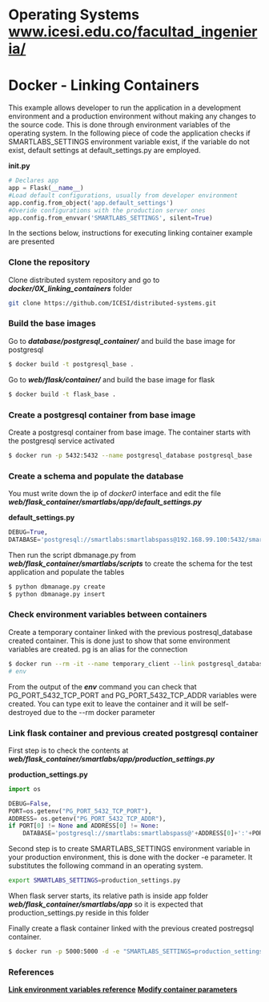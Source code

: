 # Operating Systems www.icesi.edu.co/facultad_ingenieria/

# Docker - Linking Containers


This example allows developer to run the application in a development environment and a production
environment without making any changes to the source code. This is done through environment variables of the
operating system. In the following piece of code the application checks if SMARTLABS_SETTINGS environment 
variable exist, if the variable do not exist, default settings at default_settings.py are employed.

**__init__.py**
```python
# Declares app
app = Flask(__name__)
#Load default configurations, usually from developer environment
app.config.from_object('app.default_settings')
#Overide configurations with the production server ones
app.config.from_envvar('SMARTLABS_SETTINGS', silent=True)
```

In the sections below, instructions for executing linking container example are presented

### Clone the repository

Clone distributed system repository and go to ***docker/0X_linking_containers*** folder

```sh
git clone https://github.com/ICESI/distributed-systems.git
```

### Build the base images

Go to ***database/postgresql_container/*** and build the base image for postgresql

```sh
$ docker build -t postgresql_base .
```

Go to ***web/flask/container/*** and build the base image for flask
```sh
$ docker build -t flask_base .
```

### Create a postgresql container from base image

Create a postgresql container from base image. The container starts with the postgresql service activated
```sh
$ docker run -p 5432:5432 --name postgresql_database postgresql_base 
```

### Create a schema and populate the database

You must write down the ip of *docker0* interface and edit the file
***web/flask_container/smartlabs/app/default_settings.py*** 

**default_settings.py**
```python
DEBUG=True,
DATABASE='postgresql://smartlabs:smartlabspass@192.168.99.100:5432/smartlabs'
```

Then run the script dbmanage.py from ***web/flask_container/smartlabs/scripts***
to create the schema for the test application and populate the tables

```sh
$ python dbmanage.py create
$ python dbmanage.py insert
```

### Check environment variables between containers

Create a temporary container linked with the previous postresql_database created container. This
is done just to show that some environment variables are created. pg is an alias for the connection

```sh
$ docker run --rm -it --name temporary_client --link postgresql_database:pg ubuntu bash
# env
```

From the output of the ***env*** command you can check that PG_PORT_5432_TCP_PORT and 
PG_PORT_5432_TCP_ADDR variables were created. You can type exit to leave the container and it will
be self-destroyed due to the --rm docker parameter


### Link flask container and previous created postgresql container

First step is to check the contents at ***web/flask_container/smartlabs/app/production_settings.py***

**production_settings.py**
```python
import os

DEBUG=False,
PORT=os.getenv("PG_PORT_5432_TCP_PORT"),
ADDRESS= os.getenv("PG_PORT_5432_TCP_ADDR"),
if PORT[0] != None and ADDRESS[0] != None:
	DATABASE='postgresql://smartlabs:smartlabspass@'+ADDRESS[0]+':'+PORT[0]+'/smartlabs'
```

Second step is to create SMARTLABS_SETTINGS environment variable in your production environment, this is done with the docker -e parameter. It substitutes the following command in an operating system.

```sh
export SMARTLABS_SETTINGS=production_settings.py
```

When flask server starts, its relative path is inside app folder ***web/flask_container/smartlabs/app*** so it is expected that production_settings.py reside in this folder  

Finally create a flask container linked with the previous created postregsql container. 

```sh
$ docker run -p 5000:5000 -d -e "SMARTLABS_SETTINGS=production_settings.py" --name flask_web --link postgresql_database:pg flask_base
```

### References
[**Link environment variables reference**][container-environment]
[**Modify container parameters**][container-settings]

[container-environment]: https://docs.docker.com/compose/link-env-deprecated/
[container-settings]: https://docs.docker.com/engine/reference/run/

